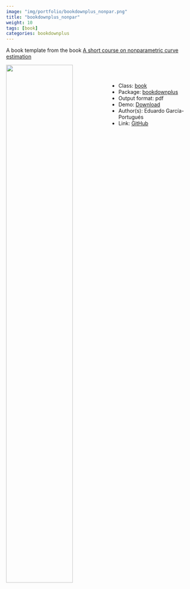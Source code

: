 ```yaml
---
image: "img/portfolio/bookdownplus_nonpar.png"
title: "bookdownplus_nonpar"
weight: 10
tags: [book]
categories: bookdownplus
---
```


A book template from the book [A short course on nonparametric curve estimation](https://bookdown.org/egarpor/nonpar-eafit/)

<!--more-->

<p><a href="../../img/portfolio/bookdownplus_nonpar.png"><img class = "jf-image-shadow" src="../../img/portfolio/bookdownplus_nonpar.png" width="60%"  align="left"></a></p>

<br><br>

- Class: [book](../../tags/book)
- Package: [bookdownplus](bookdownplus)
- Output format: pdf
- Demo: [Download](https://pzhaonet.github.io/bookdownplus/inst2/nonpar/showcase/nonpar.pdf)
- Author(s): Eduardo García-Portugués
- Link: [GitHub](https://github.com/pzhaonet/bookdownplus)


